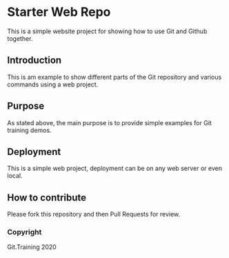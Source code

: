 # Starter Web Repo

This is a simple website project for 
showing how to use Git and Github together.

## Introduction

This is am example to show different parts
of the Git repository and various commands
using a web project.

## Purpose

As stated above, the main purpose is to 
provide simple examples for Git training
demos.

## Deployment


This is a simple web project, deployment
can be on any web server or even local.


## How to contribute

Please fork this repository and then Pull Requests for review.

### Copyright 
Git.Training 2020